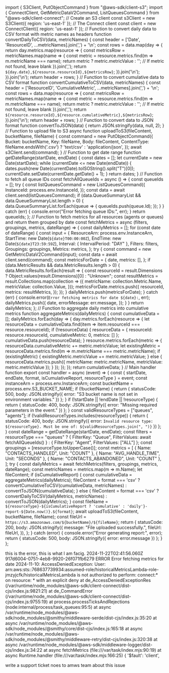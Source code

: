 import { S3Client, PutObjectCommand } from "@aws-sdk/client-s3";
import { ConnectClient, GetMetricDataV2Command, ListQueuesCommand } from "@aws-sdk/client-connect";
// Create an S3 client
const s3Client = new S3Client({ region: 'us-east-1' });
// The Connect client
const client = new ConnectClient({ region: 'us-east-1' });
// Function to convert daily data to CSV format with metric names as headers
function convertDailyToCSV(data, metricNames) {
 const header = ['Date', 'ResourceID', ...metricNames].join(',') + '\n';
 const rows = data.map(day => {
   return day.metrics.map(resource => {
     const metricsRow = metricNames.map(name => {
       const metric = resource.metrics.find(m => m.metricName === name);
       return metric ? metric.metricValue : ''; // If metric not found, leave blank
     }).join(',');
     return `${day.date},${resource.resourceId},${metricsRow}`;
   }).join('\n');
 }).join('\n');
 return header + rows;
}
// Function to convert cumulative data to CSV format
function convertCumulativeToCSV(data, metricNames) {
 const header = ['ResourceID', 'CumulativeMetric', ...metricNames].join(',') + '\n';
 const rows = data.map(resource => {
   const metricsRow = metricNames.map(name => {
     const metric = resource.metrics.find(m => m.metricName === name);
     return metric ? metric.metricValue : ''; // If metric not found, leave blank
   }).join(',');
   return `${resource.resourceId},${resource.cumulativeMetric},${metricsRow}`;
 }).join('\n');
 return header + rows;
}
// Function to convert data to JSON format
function convertToJSON(data) {
 return JSON.stringify(data, null, 2);
}
// Function to upload file to S3
async function uploadToS3(fileContent, bucketName, fileName) {
 const command = new PutObjectCommand({
   Bucket: bucketName,
   Key: fileName,
   Body: fileContent,
   ContentType: fileName.endsWith('.csv') ? 'text/csv' : 'application/json',
 });
 await s3Client.send(command);
}
// Function to get date range
function getDateRange(startDate, endDate) {
 const dates = [];
 let currentDate = new Date(startDate);
 while (currentDate <= new Date(endDate)) {
   dates.push(new Date(currentDate).toISOString().split("T")[0]);
   currentDate.setDate(currentDate.getDate() + 1);
 }
 return dates;
}
// Function to fetch all queue IDs
const fetchAllQueueIds = async () => {
 const queueIds = [];
 try {
   const listQueuesCommand = new ListQueuesCommand({
     InstanceId: process.env.InstanceId,
   });
   const data = await client.send(listQueuesCommand);
   if (data.QueueSummaryList && data.QueueSummaryList.length > 0) {
     data.QueueSummaryList.forEach(queue => {
       queueIds.push(queue.Id);
     });
   }
 } catch (err) {
   console.error("Error fetching queue IDs:", err);
 }
 return queueIds;
};
// Function to fetch metrics for all resources (agents or queues) and return them grouped by date
const fetchMetrics = async (filters, groupings, metrics, dateRange) => {
 const dailyMetrics = [];
 for (const date of dateRange) {
   const input = {
     ResourceArn: process.env.InstanceArn,
     StartTime: new Date(`${date}T00:00:00Z`),
     EndTime: new Date(`${date}T23:59:59Z`),
     Interval: { IntervalPeriod: "DAY" },
     Filters: filters,
     Groupings: groupings,
     Metrics: metrics,
   };
   try {
     const command = new GetMetricDataV2Command(input);
     const data = await client.send(command);
     const metricsForDate = {
       date,
       metrics: [],
     };
     if (data.MetricResults && data.MetricResults.length > 0) {
       data.MetricResults.forEach(result => {
         const resourceId = result.Dimensions ? Object.values(result.Dimensions)[0] : "Unknown";
         const resultMetrics = result.Collections.map(collection => ({
           metricName: collection.Metric.Name,
           metricValue: collection.Value,
         }));
         metricsForDate.metrics.push({
           resourceId,
           metrics: resultMetrics,
         });
       });
     }
     dailyMetrics.push(metricsForDate);
   } catch (err) {
     console.error(`Error fetching metrics for date ${date}:`, err);
     dailyMetrics.push({
       date,
       errorMessage: err.message,
     });
   }
 }
 return dailyMetrics;
};
// Function to aggregate daily metrics into cumulative metrics
function aggregateMetrics(dailyMetrics) {
 const cumulativeData = [];
 dailyMetrics.forEach(day => {
   day.metrics.forEach(resource => {
     let resourceData = cumulativeData.find(item => item.resourceId === resource.resourceId);
     if (!resourceData) {
       resourceData = { resourceId: resource.resourceId, cumulativeMetric: 0, metrics: [] };
       cumulativeData.push(resourceData);
     }
     resource.metrics.forEach(metric => {
       resourceData.cumulativeMetric += metric.metricValue;
       let existingMetric = resourceData.metrics.find(m => m.metricName === metric.metricName);
       if (existingMetric) {
         existingMetric.metricValue += metric.metricValue;
       } else {
         resourceData.metrics.push({ metricName: metric.metricName, metricValue: metric.metricValue });
       }
     });
   });
 });
 return cumulativeData;
}
// Main handler function
export const handler = async (event) => {
 const { startDate, endDate, format, isCumulativeReport, resourceType } = event;
 const instanceArn = process.env.InstanceArn;
 const bucketName = process.env.S3_BUCKET_NAME;
 if (!bucketName) {
   return { statusCode: 500, body: JSON.stringify({ error: "S3 bucket name is not set in environment variables." }) };
 }
 if (!startDate || !endDate || !resourceType) {
   return { statusCode: 400, body: JSON.stringify({ error: "Missing required parameters in the event." }) };
 }
 const validResourceTypes = ["queues", "agents"];
 if (!validResourceTypes.includes(resourceType)) {
   return { statusCode: 400, body: JSON.stringify({ error: `Invalid resource type: ${resourceType}. Must be one of: ${validResourceTypes.join(", ")}` }) };
 }
 const dateRange = getDateRange(startDate, endDate);
 const filters = resourceType === "queues" ? { FilterKey: "Queue", FilterValues: await fetchAllQueueIds() } : { FilterKey: "Agent", FilterValues: ["ALL"] };
 const groupings = [resourceType.toUpperCase()];
 const metrics = [
   { Name: "CONTACTS_HANDLED", Unit: "COUNT" },
   { Name: "AVG_HANDLE_TIME", Unit: "SECONDS" },
   { Name: "CONTACTS_ABANDONED", Unit: "COUNT" },
 ];
 try {
   const dailyMetrics = await fetchMetrics(filters, groupings, metrics, dateRange);
   const metricNames = metrics.map(m => m.Name);
   let fileContent;
   if (isCumulativeReport) {
     const cumulativeData = aggregateMetrics(dailyMetrics);
     fileContent = format === 'csv' ? convertCumulativeToCSV(cumulativeData, metricNames) : convertToJSON(cumulativeData);
   } else {
     fileContent = format === 'csv' ? convertDailyToCSV(dailyMetrics, metricNames) : convertToJSON(dailyMetrics);
   }
   const fileName = `${resourceType}-${isCumulativeReport ? 'cumulative' : 'daily'}-report-${Date.now()}.${format}`;
   await uploadToS3(fileContent, bucketName, fileName);
   const fileUrl = `https://s3.amazonaws.com/${bucketName}/${fileName}`;
   return {
     statusCode: 200,
     body: JSON.stringify({
       message: "File uploaded successfully.",
       fileUrl: fileUrl,
     }),
   };
 } catch (error) {
   console.error("Error generating report:", error);
   return { statusCode: 500, body: JSON.stringify({ error: error.message }) };
 }
};

this is the error, this is what I am facig.
2024-11-22T02:41:56.060Z	917d6004-0751-4eb8-9920-26f071fb6279	ERROR	Error fetching metrics for date 2024-11-10: AccessDeniedException: User: arn:aws:sts::768637739934:assumed-role/historicalMetricsLambda-role-jmzyjcfk/historicalMetricsLambda is not authorized to perform: connect:* on resource: * with an explicit deny
    at de_AccessDeniedExceptionRes (/var/runtime/node_modules/@aws-sdk/client-connect/dist-cjs/index.js:9821:21)
    at de_CommandError (/var/runtime/node_modules/@aws-sdk/client-connect/dist-cjs/index.js:9755:19)
    at process.processTicksAndRejections (node:internal/process/task_queues:95:5)
    at async /var/runtime/node_modules/@aws-sdk/node_modules/@smithy/middleware-serde/dist-cjs/index.js:35:20
    at async /var/runtime/node_modules/@aws-sdk/node_modules/@smithy/core/dist-cjs/index.js:165:18
    at async /var/runtime/node_modules/@aws-sdk/node_modules/@smithy/middleware-retry/dist-cjs/index.js:320:38
    at async /var/runtime/node_modules/@aws-sdk/middleware-logger/dist-cjs/index.js:34:22
    at async fetchMetrics (file:///var/task/index.mjs:90:19)
    at async Runtime.handler (file:///var/task/index.mjs:166:25) {
  '$fault': 'client',


write a support ticket noes to amws team about this issue
